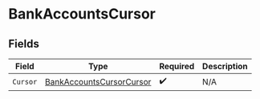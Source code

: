 # BankAccountsCursor


## Fields

| Field                                                                           | Type                                                                            | Required                                                                        | Description                                                                     |
| ------------------------------------------------------------------------------- | ------------------------------------------------------------------------------- | ------------------------------------------------------------------------------- | ------------------------------------------------------------------------------- |
| `Cursor`                                                                        | [BankAccountsCursorCursor](../../Models/Components/BankAccountsCursorCursor.md) | :heavy_check_mark:                                                              | N/A                                                                             |
